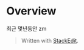 # Overview

최근 몇년동안 zm


> Written with [StackEdit](https://stackedit.io/).
<!--stackedit_data:
eyJoaXN0b3J5IjpbMTY1NDQyMjAxOV19
-->